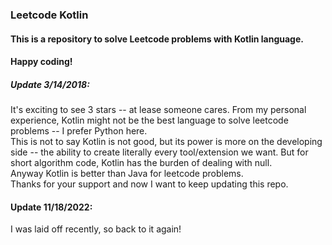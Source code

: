 ### Leetcode Kotlin
#### This is a repository to solve Leetcode problems with Kotlin language.
#### Happy coding!

##### Update 3/14/2018: 
It's exciting to see 3 stars -- at lease someone cares. From my personal experience, Kotlin might not be the best language to solve leetcode problems -- I prefer Python here.   
This is not to say Kotlin is not good, but its power is more on the developing side -- the ability to create literally every tool/extension we want. But for short algorithm code, Kotlin has the burden of dealing with null.    
Anyway Kotlin is better than Java for leetcode problems.    
Thanks for your support and now I want to keep updating this repo. 

#### Update 11/18/2022:
I was laid off recently, so back to it again!